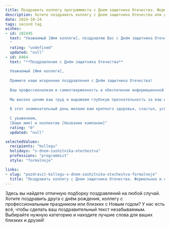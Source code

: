 ```yaml
---
title: Поздравить коллегу программиста с Днем защитника Отечества. Формальное и красивое
description: Хотите поздравить коллегу с Днем защитника Отечества или другим праздником? Наш ИИ создаст незабываемое поздравление, а вы обязательно выделитесь среди других.  
date: 2024-10-24
tags: second tag
wishes:
- id: 102445
  text: "Уважаемый [Имя коллеги], поздравляю Вас с Днём защитника Отечества! Желаю Вам крепкого здоровья, благополучия, успехов в профессиональной деятельности и реализации всех Ваших планов. Пусть Ваш талант программиста приносит пользу и радость, а каждый день наполняется новыми достижениями.
  "
  rating: "undefined"
  updated: "null"
- id: 8464
  text: "**Поздравление с Днём защитника Отечества**
  
  Уважаемый [Имя коллеги],
  
  Примите наши искренние поздравления с Днём защитника Отечества!
  
  Ваш профессионализм и самоотверженность в обеспечении информационной безопасности нашей организации делают вас настоящим защитником цифрового фронта. Благодаря вашим знаниям и навыкам наша компания успешно противостоит киберугрозам и сохраняет конфиденциальность наших данных.
  
  Мы высоко ценим ваш труд и выражаем глубокую признательность за ваш вклад в дело укрепления информационной безопасности. Ваши достижения вдохновляют и мотивируют всю нашу команду.
  
  В этот знаменательный день желаем вам крепкого здоровья, счастья, успехов в вашей профессиональной деятельности и неиссякаемой энергии для новых свершений.
  
  С уважением,
  [Ваше имя] и коллектив [Название компании]"
  rating: "0"
  updated: "null"

selectedValues:
  recipients: "kollegu"
  holidays: "s-dnem-zashitnika-otechestva"
  professions: "programmist"
  style: "formalnoje"

links:
- slug: "pozdravit-kollegu-s-dnem-zashitnika-otechestva-formalnoje"
  title: "Поздравить коллегу с Днем защитника Отечества. Формальное и красивое"
---
```


Здесь вы найдете отличную подборку поздравлений на любой случай. 
Хотите поздравить друга с днём рождения, коллегу с профессиональным праздником или близких с Новым годом? У нас есть всё, чтобы сделать ваш поздравительный текст незабываемым. Выбирайте нужную категорию и находите лучшие слова для ваших близких и друзей!

